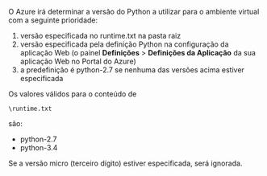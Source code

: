 O Azure irá determinar a versão do Python a utilizar para o ambiente virtual com a seguinte prioridade:

1. versão especificada no runtime.txt na pasta raiz
2. versão especificada pela definição Python na configuração da aplicação Web (o painel **Definições** > **Definições da Aplicação** da sua aplicação Web no Portal do Azure)
3. a predefinição é python-2.7 se nenhuma das versões acima estiver especificada

Os valores válidos para o conteúdo de 

    \runtime.txt

são:

* python-2.7
* python-3.4

Se a versão micro (terceiro dígito) estiver especificada, será ignorada.



<!--HONumber=Nov16_HO2-->


